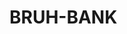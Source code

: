 # BRUH-BANK
<!DOCTYPE html>
<html>
<head>
	<meta charset="utf-8">
	<meta name="viewport" content="width=device-width, initial-scale=1">
	<title>BRUH. BANK S.A.</title>
	<style>

		body {
			background-color: #121212;
			font-family: impact;
			margin-bottom: 50px;
		}

		header {
			background-color: #1E1E1E;
			margin: 10px;
			padding: 15px;
			color: #545454;
			font-size: 55px;
			border-radius: 12px;
		}

		.header_buttons {
			border-color: #545454;
			background-color: #1E1E1E;
			color: #545454;
			border-radius: 12px;
			font-size: 35px;
			border-width: 4px;
			border-style: solid;
			padding: 5px;
			font-family: impact;
			float: right;
			margin: 3px 0px 0px 20px;
			transition-duration: 0.3s;
		}

		.header_buttons:hover {
			background-color: #717171;
		}

		.option_buttons {
			border-color: #545454;
			background-color: #1E1E1E;
			color: #545454;
			border-radius: 12px;
			font-size: 35px;
			border-width: 4px;
			border-style: solid;
			padding: 5px;
			font-family: impact;
			transition-duration: 0.3s;
			width: 95%;
		}

		.option_buttons:hover {
			background-color: #717171;
		}

		img {
			border-color: #545454;
			border-radius: 12px;
			border-width: 4px;
			border-style: solid;
			width: 45%;
			height: auto;
		}

		a {
			text-decoration: none;
			color: inherit;
		}

		article {
			background-color: #1E1E1E;
			margin: 10px;
			padding: 15px;
			color: #545454;
			font-size: 35px;
			border-radius: 12px;
			display: flex;
		}

		footer, #news {
			background-color: #1E1E1E;
			margin: 10px;
			padding: 15px;
			color: #545454;
			font-size: 35px;
			border-radius: 12px;
		}

		.logo {
			border-color: #545454;
			border-radius: 12px;
			border-width: 4px;
			border-style: solid;
			margin-left: 20px;
			width: 40px;
			height: 40px;
			float: right;
			background-color: #545454;
		}

		p {
			margin-left: 35px;
		}

		.oferta {
			border-color: #545454;
			background-color: #1E1E1E;
			color: #545454;
			border-radius: 12px;
			font-size: 35px;
			border-width: 4px;
			border-style: solid;
			padding: 5px;
			font-family: impact;
			margin-left: 20px;
			width: 30%;
			padding: 15px;
		}

		ul, ol, li, dl, dd {
			font-size: 20px;
			font-family: impact;
		}

		dt {
			font-size: 25px;
			font-family: impact;
		}

		marquee {
			direction: left;
			height: auto;
		}

		.credit_cards {
			border-color: #545454;
			border-radius: 12px;
			border-width: 4px;
			border-style: solid;
			width: 20%;
		}

		#ubezpieczenie, #rates {
			background-color: #1E1E1E;
			margin: 10px;
			padding: 15px;
			color: #545454;
			font-size: 35px;
			border-radius: 12px;
		}

		#cards {
			border-color: #545454;
			border-radius: 12px;
			border-width: 4px;
			border-style: solid;
			background-color: #1E1E1E;
			padding: 15px;
			color: #545454;
			font-size: 35px;
			width: 50%;
			margin-left: 15px;
		}

		.center {
			margin-top: 10px;
			display: flex;
			justify-content: space-around;
		}

		.insurance {
			border-color: #545454;
			background-color: #1E1E1E;
			color: #545454;
			border-radius: 12px;
			font-size: 30px;
			border-width: 4px;
			border-style: solid;
			padding: 5px;
			font-family: impact;
			width: 17%;
			padding: 15px;
		}

		.insurance_desc {
			color: #545454;
			font-size: 20px;
			font-family: impact;
		}

		.registration {
			border-color: #545454;
			background-color: #1E1E1E;
			color: #545454;
			border-radius: 12px;
			font-size: 35px;
			border-width: 4px;
			border-style: solid;
			padding: 15px;
			font-family: impact;
			width: 30%;
		}

		::-webkit-scrollbar {
		  width: 10px;
		}

		::-webkit-scrollbar-track {
		  background: #121212; 
		}

		::-webkit-scrollbar-thumb {
		  background: #545454; 
		}

		::-webkit-scrollbar-thumb:hover {
		  background: #717171; 
		}

		input::-webkit-outer-spin-button,
		input::-webkit-inner-spin-button {
		  -webkit-appearance: none;
		  margin: 0;
		}

		input[type=number] {
		  -moz-appearance: textfield;
		}

		input:focus{
		   outline: none;
		}

		*focus {
			outline: none;
		}

		#article2 {
			background-color: #1E1E1E;
			margin: 10px;
			padding: 15px;
			color: #545454;
			font-size: 35px;
			border-radius: 12px;
			display: flex;
			justify-content: space-around;
		}

		#article3 {
			background-color: #1E1E1E;
			margin: 10px;
			padding: 15px;
			color: #545454;
			font-size: 35px;
			border-radius: 12px;
			align-items: center;
			height: 500px;
			position: relative;
			justify-content: space-around;
		}

		#article4 {
			background-color: #1E1E1E;
			margin: 10px;
			padding: 15px;
			color: #545454;
			font-size: 35px;
			border-radius: 12px;
		}

		#article5 {
			background-color: #1E1E1E;
			margin: 10px;
			padding: 15px;
			color: #545454;
			font-size: 35px;
			border-radius: 12px;
		}



		input[type=text], input[type=password], input[type=number], input[type=email] {
			border-radius: 12px;
			border-width: 4px;
			border-style: solid;
			border-color: #545454;
			background-color: #1E1E1E;
			font-size: 35px;
			font-family: impact;
			color: #545454;
			padding: 5px;
			width: 96.5%;
		}

		input:focus {
			background-color: #717171;
		}


		.hr {
			border: 4px solid #545454;
		}

		input[type=submit] {
			border-color: #545454;
			background-color: #1E1E1E;
			color: #545454;
			border-radius: 12px;
			font-size: 35px;
			border-width: 4px;
			border-style: solid;
			font-family: impact;
			margin: 3px 0px 0px 20px;
			transition-duration: 0.3s;
			padding: 5px;
			float: right;
		}

		input:hover[type=submit] {
			background-color: #717171;
		}

		#login {
			border-color: #545454;
			background-color: #1E1E1E;
			color: #545454;
			border-radius: 12px;
			font-size: 35px;
			border-width: 4px;
			border-style: solid;
			padding: 15px;
			font-family: impact;
			width: 30%;
			height: 45%;
			position: absolute;
			left: 34%;
		}

		#post_register {
			border-color: #1E1E1E;
			background-color: #1E1E1E;
			color: #545454;
			border-radius: 12px;
			font-size: 35px;
			border-width: 4px;
			border-style: solid;
			font-family: impact;
			width: auto;
		}

		#stan_konta {
			border-color: #545454;
			background-color: #1E1E1E;
			color: #545454;
			border-radius: 12px;
			font-size: 35px;
			border-width: 4px;
			border-style: solid;
			font-family: impact;
			width: 23%;
			padding: 15px;
		}

		#history {
			border-color: #545454;
			background-color: #1E1E1E;
			color: #545454;
			border-radius: 12px;
			font-size: 35px;
			border-width: 4px;
			border-style: solid;
			padding: 15px;
			font-family: impact;
			width: 23%;
			float: right;
		}

		.staty {
			border-color: #545454;
			background-color: #1E1E1E;
			color: #545454;
			border-radius: 12px;
			font-size: 35px;
			border-width: 4px;
			border-style: solid;
			padding: 15px;
			font-family: impact;
			width: auto;
		}

		.stats {
			width: 23%;
			padding: 15px;
		}

		.options {
			border-color: #545454;
			background-color: #1E1E1E;
			color: #545454;
			border-radius: 12px;
			font-size: 35px;
			border-width: 4px;
			border-style: solid;
			font-family: impact;
			width: auto;
		}

		.opcje {
			width: 23%;
			padding: 15px;
			display: flex;
		  justify-content: space-around;
		  flex-direction: column;
		}

		.container {
			display: block;
			position: relative;
			padding-left: 35px;
			cursor: pointer;
			font-size: 35px;
			-webkit-user-select: none;
		  -moz-user-select: none;
		  -ms-user-select: none;
		  user-select: none;
		}

		.container input {
		  position: absolute;
		  opacity: 0;
		  cursor: pointer;
		}

		.checkmark {
			position: absolute;
			top:  7px;
			left: 0;
			height: 25px;
			width: 25px;
			background-color: #545454;
			border-radius: 12px;
		}

		.container:hover input ~ .checkmark {
		  background-color: #121212;
		}

		.container input:checked ~ .checkmark {
		  background-color: #545454;
		}

		.checkmark:after {
		  content: "";
		  position: absolute;
		  display: none;
		}

		.container input:checked ~ .checkmark:after {
		  display: block;
		}

		.container .checkmark:after {
			top: 9px;
			left: 9px;
			width: 8px;
			height: 8px;
			border-radius: 50%;
			background: #1E1E1E;
		}

		#article5, #article6 {
			padding: 15px;
			display: flex;
			justify-content: center;
		}

		#center {
			font-size: 40px;
			font-family: impact;
			margin: 20%;
			background-color: #121212;
			color: #545454;
		}

		#order_card, #send_money {
			border-color: #545454;
			background-color: #1E1E1E;
			color: #545454;
			border-radius: 12px;
			font-size: 35px;
			border-width: 4px;
			border-style: solid;
			font-family: impact;
			width: auto;
			padding: 15px;
		}

		.custom-select {
			position: relative;
			font-family: impact;
			font-size: 35px;
		}

		.custom-select select {
			display: none;
		}

		.select-selected {
			background-color: #1E1E1E;
		}

		.select-selected:after {
		  position: absolute;
		  content: "";
		  top: 15px;
		  right: 15px;
		  width: 5;
		  height: 5;
		  border: 4px;
		  border-style: solid;
		  border-color: #545454;
		}

		.select-selected.select-arrow-active:after {
		  border-color: #545454;
		  top: 15px;
		}

		.select-items div,.select-selected {
		  color: #545454;
		  padding: 5px;
		  border: 4px;
		  border-style: solid;
		  border-color: #545454;
		  border-radius: 12px;
		  cursor: pointer;
		  user-select: none;
		}

		.select-items {
		  position: absolute;
		  background-color: #1E1E1E;
		  top: 100%;
		  left: 0;
		  right: 0;
		  z-index: 99;
		  transition-duration: 0.3s;
		}

		.select-hide {
		  display: none;
		}

		.select-items div:hover, .same-as-selected {
		  background-color: #717171;
		}

	</style>
	<link rel="icon" href="logo_icons/bank_logo.png">
</head>
<body>
	<footer>
		&copy; 2021 BRUH. BANK S.A. Wszelkie prawa zastrzeżone.
		<a href="https://youtu.be/dQw4w9WgXcQ" target="_blank"><img class="logo" src="logo_icons/yt_logo.png" alt="yt_logo"></a>
		<a href="https://www.reddit.com/" target="_blank"><img class="logo" src="logo_icons/reddit_logo.png" alt="reddit_logo"></a>
		<a href="https://pl.linkedin.com/" target="_blank"><img class="logo" src="logo_icons/linkedin_logo.png" alt="linkedin_logo"></a>
		<a href="https://twitter.com/?lang=pl" target="_blank"><img class="logo" src="logo_icons/twitter_logo.png" alt="twitter_logo"></a>
		<a href="https://www.instagram.com/bruh.bank.official/" target="_blank"><img class="logo" src="logo_icons/instagram_logo.png" alt="ig_logo"></a>
		<a href="https://pl-pl.facebook.com/" target="_blank"><img class="logo" src="logo_icons/fb_logo.png" alt="fb_logo"></a>
	</footer>
</body>
</html>
